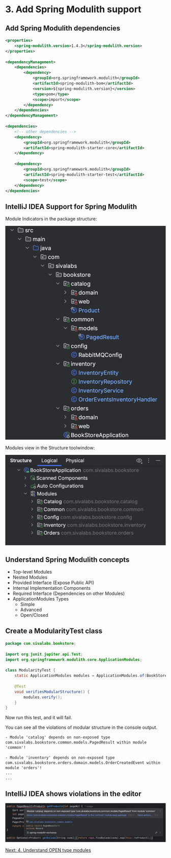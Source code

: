 # 3. Add Spring Modulith support

## Add Spring Modulith dependencies

```xml
<properties>
    <spring-modulith.version>1.4.3</spring-modulith.version>
</properties>

<dependencyManagement>
    <dependencies>
        <dependency>
            <groupId>org.springframework.modulith</groupId>
            <artifactId>spring-modulith-bom</artifactId>
            <version>${spring-modulith.version}</version>
            <type>pom</type>
            <scope>import</scope>
        </dependency>
    </dependencies>
</dependencyManagement>

<dependencies>
    <!-- other dependencies -->
    <dependency>
        <groupId>org.springframework.modulith</groupId>
        <artifactId>spring-modulith-starter-core</artifactId>
    </dependency>
    
    <dependency>
        <groupId>org.springframework.modulith</groupId>
        <artifactId>spring-modulith-starter-test</artifactId>
        <scope>test</scope>
    </dependency>
</dependencies>
```

## IntelliJ IDEA Support for Spring Modulith

Module Indicators in the package structure:

![intellij-spring-modulith-support-1.png](../docs/intellij-spring-modulith-support-1.png)

Modules view in the Structure toolwindow:

![intellij-spring-modulith-modules-in-structure-toolwindow.png](../docs/intellij-spring-modulith-modules-in-structure-toolwindow.png)

## Understand Spring Modulith concepts
* Top-level Modules
* Nested Modules
* Provided Interface (Expose Public API)
* Internal Implementation Components
* Required Interface (Dependencies on other Modules)
* ApplicationModules Types
  * Simple
  * Advanced
  * Open/Closed

## Create a ModularityTest class

```java
package com.sivalabs.bookstore;

import org.junit.jupiter.api.Test;
import org.springframework.modulith.core.ApplicationModules;

class ModularityTest {
    static ApplicationModules modules = ApplicationModules.of(BookStoreApplication.class);

    @Test
    void verifiesModularStructure() {
        modules.verify();
    }
}
```

Now run this test, and it will fail.

You can see all the violations of modular structure in the console output.

```shell
- Module 'catalog' depends on non-exposed type com.sivalabs.bookstore.common.models.PagedResult within module 'common'!

- Module 'inventory' depends on non-exposed type com.sivalabs.bookstore.orders.domain.models.OrderCreatedEvent within module 'orders'!
...
...
```

## IntelliJ IDEA shows violations in the editor
![ij-modulith-violation-1.png](../docs/ij-modulith-violation-1.png)

[Next: 4. Understand OPEN type modules](step-4.md)